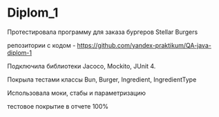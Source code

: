 
# Diplom_1
Протестировала программу для заказа бургеров Stellar Burgers

репозитории с кодом - https://github.com/yandex-praktikum/QA-java-diplom-1

Подключила библиотеки Jacoco, Mockito, JUnit 4.

Покрыла тестами классы Bun, Burger, Ingredient, IngredientType

Использовала моки, стабы и параметризацию

тестовое покрытие в отчете 100%
